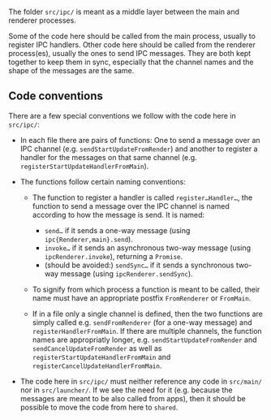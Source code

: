 The folder `src/ipc/` is meant as a middle layer between the main and renderer
processes.

Some of the code here should be called from the main process, usually to
register IPC handlers. Other code here should be called from the renderer
process(es), usually the ones to send IPC messages. They are both kept together
to keep them in sync, especially that the channel names and the shape of the
messages are the same.

## Code conventions

There are a few special conventions we follow with the code here in `src/ipc/`:

-   In each file there are pairs of functions: One to send a message over an IPC
    channel (e.g. `sendStartUpdateFromRender`) and another to register a handler
    for the messages on that same channel (e.g.
    `registerStartUpdateHandlerFromMain`).

-   The functions follow certain naming conventions:

    -   The function to register a handler is called `register…Handler…`, the
        function to send a message over the IPC channel is named according to
        how the message is send. It is named:

        -   `send…` if it sends a one-way message (using
            `ipc{Renderer,main}.send`).
        -   `invoke…` if it sends an asynchronous two-way message (using
            `ipcRenderer.invoke`), returning a `Promise`.
        -   (should be avoided:) `sendSync…` if it sends a synchronous two-way
            message (using `ipcRenderer.sendSync`).

    -   To signify from which process a function is meant to be called, their
        name must have an appropriate postfix `FromRenderer` or `FromMain`.

    -   If in a file only a single channel is defined, then the two functions
        are simply called e.g. `sendFromRenderer` (for a one-way message) and
        `registerHandlerFromMain`. If there are multiple channels, the function
        names are appropriatly longer, e.g. `sendStartUpdateFromRender` and
        `sendCancelUpdateFromRender` as well as
        `registerStartUpdateHandlerFromMain` and
        `registerCancelUpdateHandlerFromMain`.

-   The code here in `src/ipc/` must neither reference any code in `src/main/`
    nor in `src/launcher/`. If we see the need for it (e.g. because the messages
    are meant to be also called from apps), then it should be possible to move
    the code from here to `shared`.
